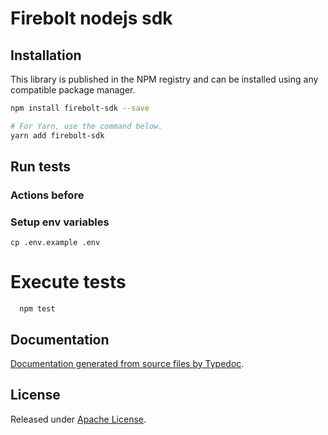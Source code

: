# Firebolt nodejs sdk


## Installation

This library is published in the NPM registry and can be installed using any compatible package manager.

```sh
npm install firebolt-sdk --save

# For Yarn, use the command below.
yarn add firebolt-sdk
```


## Run tests

### Actions before
### Setup env variables
  ```
  cp .env.example .env
  ```
# Execute tests
  ```
    npm test
  ```
## Documentation

[Documentation generated from source files by Typedoc](./docs/README.md).

## License

Released under [Apache License](./LICENSE).
